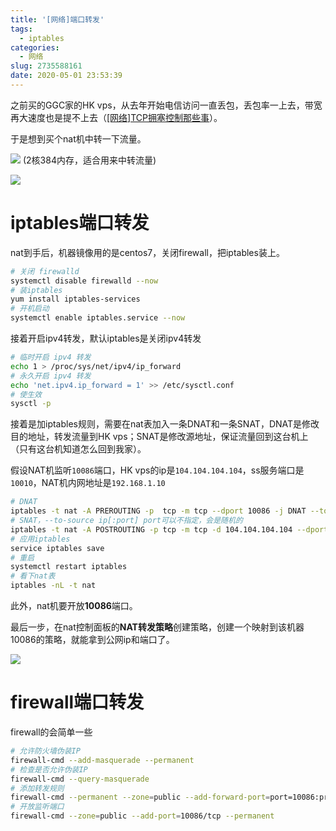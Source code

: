 ```yaml
---
title: '[网络]端口转发'
tags:
  - iptables
categories:
  - 网络
slug: 2735588161
date: 2020-05-01 23:53:39
---
```

之前买的GGC家的HK vps，从去年开始电信访问一直丢包，丢包率一上去，带宽再大速度也是提不上去（[[网络]TCP拥塞控制那些事](/3284953854.html)）。

于是想到买个nat机中转一下流量。

![](/images/20200502003159.png)
(2核384内存，适合用来中转流量)

![](/images/20200502000957.png)


# iptables端口转发
nat到手后，机器镜像用的是centos7，关闭firewall，把iptables装上。
```bash
# 关闭 firewalld
systemctl disable firewalld --now
# 装iptables
yum install iptables-services
# 开机启动
systemctl enable iptables.service --now
```
接着开启ipv4转发，默认iptables是关闭ipv4转发
```bash
# 临时开启 ipv4 转发
echo 1 > /proc/sys/net/ipv4/ip_forward
# 永久开启 ipv4 转发
echo 'net.ipv4.ip_forward = 1' >> /etc/sysctl.conf
# 使生效
sysctl -p
```
接着是加iptables规则，需要在nat表加入一条DNAT和一条SNAT，DNAT是修改目的地址，转发流量到HK vps；SNAT是修改源地址，保证流量回到这台机上（只有这台机知道怎么回到我家）。

假设NAT机监听`10086`端口，HK vps的ip是`104.104.104.104`，ss服务端口是`10010`，NAT机内网地址是`192.168.1.10`
```bash
# DNAT
iptables -t nat -A PREROUTING -p  tcp -m tcp --dport 10086 -j DNAT --to-destination 104.104.104.104:10010
# SNAT，--to-source ip[:port] port可以不指定，会是随机的
iptables -t nat -A POSTROUTING -p tcp -m tcp -d 104.104.104.104 --dport 10010  -j SNAT --to-source 192.168.1.10
# 应用iptables
service iptables save
# 重启
systemctl restart iptables
# 看下nat表
iptables -nL -t nat
```
此外，nat机要开放**10086**端口。

最后一步，在nat控制面板的**NAT转发策略**创建策略，创建一个映射到该机器10086的策略，就能拿到公网ip和端口了。

![](/images/20200502002852.png)

# firewall端口转发
firewall的会简单一些
```bash
# 允许防火墙伪装IP
firewall-cmd --add-masquerade --permanent
# 检查是否允许伪装IP
firewall-cmd --query-masquerade
# 添加转发规则
firewall-cmd --permanent --zone=public --add-forward-port=port=10086:proto=tcp:toport=10010:toaddr=104.104.104.104
# 开放监听端口
firewall-cmd --zone=public --add-port=10086/tcp --permanent
```
